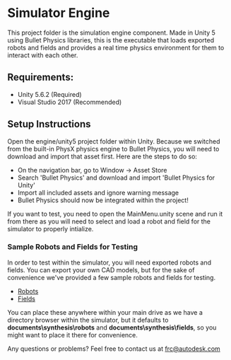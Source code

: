 # Simulator Engine

This project folder is the simulation engine component. Made in Unity 5 using Bullet Physics libraries, this is the executable that loads exported robots and fields and provides a real time physics environment for them to interact with each other.

## Requirements:
* Unity 5.6.2 (Required)
* Visual Studio 2017 (Recommended)

## Setup Instructions

Open the engine/unity5 project folder within Unity. Because we switched from the built-in
PhysX physics engine to Bullet Physics, you will need to download and import that asset first. Here
are the steps to do so:
* On the navigation bar, go to Window -> Asset Store
* Search 'Bullet Physics' and download and import 'Bullet Physics for Unity'
* Import all included assets and ignore warning message
* Bullet Physics should now be integrated within the project!

If you want to test, you need to open the MainMenu.unity scene and run it from there as you will need to select and load a robot and field for the simulator to properly intialize.

### Sample Robots and Fields for Testing

In order to test within the simulator, you will need exported robots and fields. You can export your own
CAD models, but for the sake of convenience we've provided a few sample robots and fields for testing.

* [Robots](https://autodesk.box.com/s/9lh1qvtxkurqvv3jlyfy455o5xqf6ts8)
* [Fields](https://autodesk.box.com/s/kx0sv4i7i4pmsl4rpj9gpk03kq6ynz8k)

You can place these anywhere within your main drive as we have a directory browser within the simulator, but it defaults to
**documents\synthesis\robots** and **documents\synthesis\fields**, so you might want to place it there for
convenience.



Any questions or problems? Feel free to contact us at frc@autodesk.com
